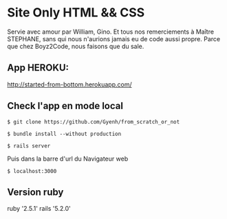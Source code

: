 # Site Only HTML && CSS

Servie avec amour par William, Gino.
Et tous nos remerciements à Maître STEPHANE, sans qui nous n'aurions jamais eu de code aussi propre. Parce que chez Boyz2Code, nous faisons que du sale.

## App HEROKU:
http://started-from-bottom.herokuapp.com/

## Check l'app en mode local

```
$ git clone https://github.com/Gyenh/from_scratch_or_not
```
```
$ bundle install --without production
```
```
$ rails server
```
Puis dans la barre d'url du Navigateur web
```
$ localhost:3000
```

## Version ruby
ruby '2.5.1'
rails '5.2.0'
